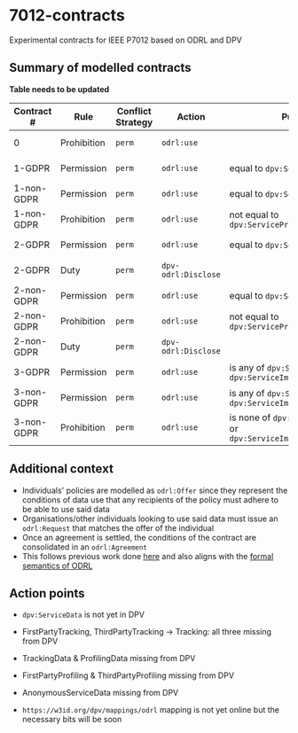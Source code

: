 # 7012-contracts
Experimental contracts for IEEE P7012 based on ODRL and DPV

## Summary of modelled contracts

**Table needs to be updated**

| Contract # | Rule        | Conflict Strategy | Action              | Purpose                                                               | ODRL Policy                                  |
|------------|-------------|-------------------|---------------------|-----------------------------------------------------------------------|----------------------------------------------|
| 0          | Prohibition | `perm`            | `odrl:use`          |                                                                       | [contract-0](./odrl-contracts/contract-0.md) |
| 1-GDPR     | Permission  | `perm`            | `odrl:use`          | equal to `dpv:ServiceProvision`                                        | [contract-1](./odrl-contracts/contract-1.md) |
| 1-non-GDPR | Permission  | `perm`            | `odrl:use`          | equal to `dpv:ServiceProvision`                                        | [contract-1](./odrl-contracts/contract-1.md) |
| 1-non-GDPR | Prohibition | `perm`            | `odrl:use`          | not equal to `dpv:ServiceProvision`                                    | [contract-1](./odrl-contracts/contract-1.md) |
| 2-GDPR     | Permission  | `perm`            | `odrl:use`          | equal to `dpv:ServiceProvision`                                        | [contract-2](./odrl-contracts/contract-2.md) |
| 2-GDPR     | Duty        | `perm`            | `dpv-odrl:Disclose` |                                                                       | [contract-2](./odrl-contracts/contract-2.md) |
| 2-non-GDPR | Permission  | `perm`            | `odrl:use`          | equal to `dpv:ServiceProvision`                                        | [contract-2](./odrl-contracts/contract-2.md) |
| 2-non-GDPR | Prohibition | `perm`            | `odrl:use`          | not equal to `dpv:ServiceProvision`                                    | [contract-2](./odrl-contracts/contract-2.md) |
| 2-non-GDPR | Duty        | `perm`            | `dpv-odrl:Disclose` |                                                                       | [contract-2](./odrl-contracts/contract-2.md) |
| 3-GDPR     | Permission  | `perm`            | `odrl:use`          | is any of `dpv:ServiceProvision` or `dpv:ServiceImprovementAnalytics`  | [contract-3](./odrl-contracts/contract-3.md) |
| 3-non-GDPR | Permission  | `perm`            | `odrl:use`          | is any of `dpv:ServiceProvision` or `dpv:ServiceImprovementAnalytics`  | [contract-3](./odrl-contracts/contract-3.md) |
| 3-non-GDPR | Prohibition | `perm`            | `odrl:use`          | is none of `dpv:ServiceProvision` or `dpv:ServiceImprovementAnalytics` | [contract-3](./odrl-contracts/contract-3.md) |

## Additional context

- Individuals' policies are modelled as `odrl:Offer` since they represent the conditions of data use that any recipients of the policy must adhere to be able to use said data
- Organisations/other individuals looking to use said data must issue an `odrl:Request` that matches the offer of the individual
- Once an agreement is settled, the conditions of the contract are consolidated in an `odrl:Agreement`
- This follows previous work done [here](https://content.iospress.com/articles/semantic-web/sw243583) and also aligns with the [formal semantics of ODRL](https://w3c.github.io/odrl/formal-semantics/)

## Action points

- `dpv:ServiceData` is not yet in DPV
- FirstPartyTracking, ThirdPartyTracking -> Tracking: all three missing from DPV
- TrackingData & ProfilingData missing from DPV
- FirstPartyProfiling & ThirdPartyProfiling missing from DPV
- AnonymousServiceData missing from DPV

- `https://w3id.org/dpv/mappings/odrl` mapping is not yet online but the necessary bits will be soon 
